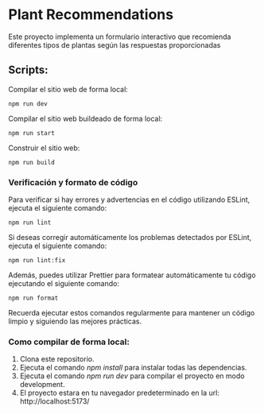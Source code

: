 # Plant Recommendations

Este proyecto implementa un formulario interactivo que recomienda diferentes tipos de plantas según las respuestas proporcionadas

## Scripts:

Compilar el sitio web de forma local:

```
npm run dev
```

Compilar el sitio web buildeado de forma local:

```
npm run start
```

Construir el sitio web:

```
npm run build
```

### Verificación y formato de código

Para verificar si hay errores y advertencias en el código utilizando ESLint, ejecuta el siguiente comando:

```
npm run lint
```

Si deseas corregir automáticamente los problemas detectados por ESLint, ejecuta el siguiente comando:

```
npm run lint:fix
```

Además, puedes utilizar Prettier para formatear automáticamente tu código ejecutando el siguiente comando:

```
npm run format
```

Recuerda ejecutar estos comandos regularmente para mantener un código limpio y siguiendo las mejores prácticas.

### Como compilar de forma local:

1. Clona este repositorio.
2. Ejecuta el comando _npm install_ para instalar todas las dependencias.
3. Ejecuta el comando _npm run dev_ para compilar el proyecto en modo development.
4. El proyecto estara en tu navegador predeterminado en la url: http://localhost:5173/
